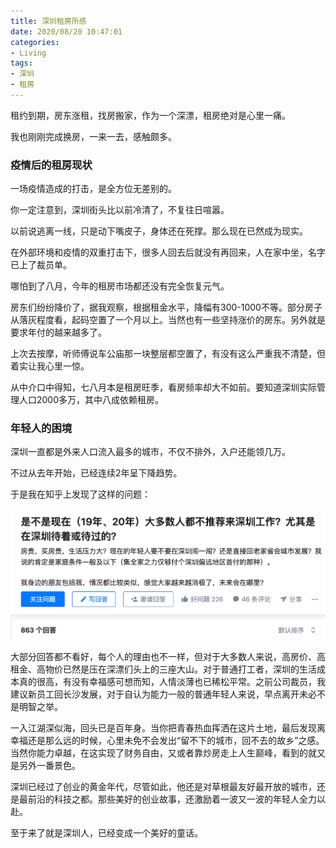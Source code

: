 ```yaml
---
title: 深圳租房所感
date: 2020/08/20 10:47:01
categories:
- Living
tags:
- 深圳
- 租房
---
```


租约到期，房东涨租，找房搬家，作为一个深漂，租房绝对是心里一痛。

我也刚刚完成换房，一来一去，感触颇多。

### 疫情后的租房现状

一场疫情造成的打击，是全方位无差别的。

你一定注意到，深圳街头比以前冷清了，不复往日喧嚣。

以前说逃离一线，只是动下嘴皮子，身体还在死撑。那么现在已然成为现实。

在外部环境和疫情的双重打击下，很多人回去后就没有再回来，人在家中坐，名字已上了裁员单。

哪怕到了八月，今年的租房市场都还没有完全恢复元气。

房东们纷纷降价了，据我观察，根据租金水平，降幅有300-1000不等。部分房子从落灰程度看，起码空置了一个月以上。当然也有一些坚持涨价的房东。另外就是要求年付的越来越多了。

上次去按摩，听师傅说车公庙那一块整层都空置了，有没有这么严重我不清楚，但着实让我心里一惊。

从中介口中得知，七八月本是租房旺季，看房频率却大不如前。要知道深圳实际管理人口2000多万，其中八成依赖租房。

### 年轻人的困境

深圳一直都是外来人口流入最多的城市，不仅不排外，入户还能领几万。

不过从去年开始，已经连续2年呈下降趋势。

于是我在知乎上发现了这样的问题：

![](renting-in-shenzhen/1.png)

大部分回答都不看好，每个人的理由也不一样，但对于大多数人来说，高房价、高租金、高物价已然是压在深漂们头上的三座大山。对于普通打工者，深圳的生活成本真的很高，有没有幸福感可想而知，人情淡薄也已稀松平常。之前公司裁员，我建议新员工回长沙发展，对于自认为能力一般的普通年轻人来说，早点离开未必不是明智之举。

一入江湖深似海，回头已是百年身。当你把青春热血挥洒在这片土地，最后发现离幸福还是那么远的时候，心里未免不会发出“留不下的城市，回不去的故乡”之感。当然你能力卓越，在这实现了财务自由，又或者靠炒房走上人生巅峰，看到的就又是另外一番景色。

深圳已经过了创业的黄金年代，尽管如此，他还是对草根最友好最开放的城市，还是最前沿的科技之都。那些美好的创业故事，还激励着一波又一波的年轻人全力以赴。

至于来了就是深圳人，已经变成一个美好的童话。


